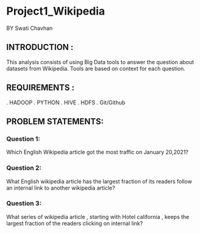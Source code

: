 # Project1_Wikipedia

BY Swati Chavhan


## INTRODUCTION :

This analysis consists of using Big Data tools to answer the question about datasets from Wikipedia.
Tools are based on context for each question.



## REQUIREMENTS :

. HADOOP
. PYTHON
. HIVE
. HDFS
. Git/Github


## PROBLEM STATEMENTS:
 
 ### Question 1:
  Which English Wikipedia article got the most traffic on January 20,2021?
  
  
 ### Question 2:
  What English wikipedia article has the largest fraction of its readers follow an internal link to another wikipedia article?
  
 
 ### Question 3:
  What series of wikipedia article , starting with Hotel california , keeps the largest fraction of the readers clicking on internal link?



